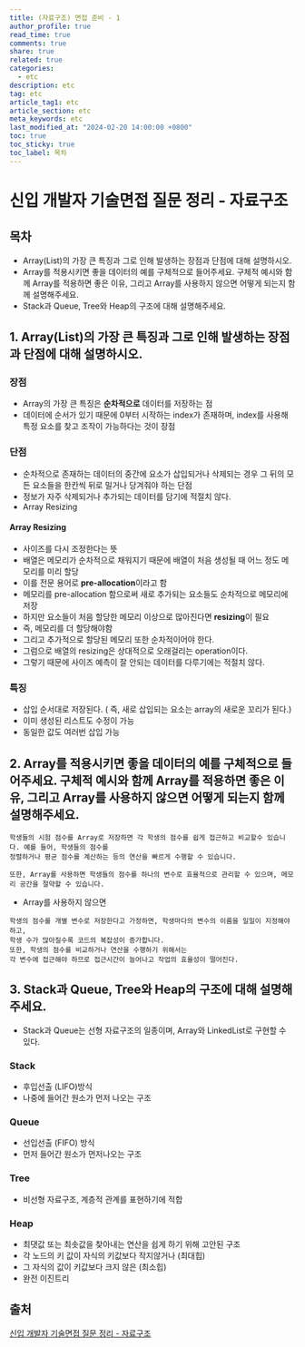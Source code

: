 ```yaml
---
title: (자료구조) 면접 준비 - 1
author_profile: true
read_time: true
comments: true
share: true
related: true
categories:
  - etc
description: etc
tag: etc
article_tag1: etc
article_section: etc
meta_keywords: etc
last_modified_at: "2024-02-20 14:00:00 +0800"
toc: true
toc_sticky: true
toc_label: 목차
---
```


# 신입 개발자 기술면접 질문 정리 - 자료구조

## 목차

- Array(List)의 가장 큰 특징과 그로 인해 발생하는 장점과 단점에 대해 설명하시오.
- Array를 적용시키면 좋을 데이터의 예를 구체적으로 들어주세요. 구체적 예시와 함께 Array를 적용하면 좋은 이유, 그리고 Array를 사용하지 않으면 어떻게 되는지 함께 설명해주세요.
- Stack과 Queue, Tree와 Heap의 구조에 대해 설명해주세요.

## 1. Array(List)의 가장 큰 특징과 그로 인해 발생하는 장점과 단점에 대해 설명하시오.

### 장점

- Array의 가장 큰 특징은 **순차적으로** 데이터를 저장하는 점
- 데이터에 순서가 있기 때문에 0부터 시작하는 index가 존재하며, index를 사용해 특정 요소를 찾고 조작이 가능하다는 것이 장점

### 단점

- 순차적으로 존재하는 데이터의 중간에 요소가 삽입되거나 삭제되는 경우 그 뒤의 모든 요소들을 한칸씩 뒤로 밀거나 당겨줘야 하는 단점
- 정보가 자주 삭제되거나 추가되는 데이터를 담기에 적절치 않다.
- Array Resizing

#### Array Resizing

- 사이즈를 다시 조정한다는 뜻
- 배열은 메모리가 순차적으로 채워지기 때문에 배열이 처음 생성될 때 어느 정도 메모리를 미리 할당
- 이를 전문 용어로 **pre-allocation**이라고 함
- 메모리를 pre-allocation 함으로써 새로 추가되는 요소들도 순차적으로 메모리에 저장
- 하지만 요소들이 처음 할당한 메모리 이상으로 많아진다면 **resizing**이 필요
- 즉, 메모리를 더 할당해야함
- 그리고 추가적으로 할당된 메모리 또한 순차적이어야 한다.
- 그럼으로 배열의 resizing은 상대적으로 오래걸리는 operation이다.
- 그렇기 때문에 사이즈 예측이 잘 안되는 데이터를 다루기에는 적절치 않다.

### 특징

- 삽입 순서대로 저장된다. ( 즉, 새로 삽입되는 요소는 array의 새로운 꼬리가 된다.)
- 이미 생성된 리스트도 수정이 가능
- 동일한 값도 여러번 삽입 가능

## 2. Array를 적용시키면 좋을 데이터의 예를 구체적으로 들어주세요. 구체적 예시와 함께 Array를 적용하면 좋은 이유, 그리고 Array를 사용하지 않으면 어떻게 되는지 함께 설명해주세요.

```
학생들의 시험 점수를 Array로 저장하면 각 학생의 점수를 쉽게 접근하고 비교할수 있습니다. 예를 들어, 학생들의 점수를
정렬하거나 평균 점수를 계산하는 등의 연산을 빠르게 수행할 수 있습니다.

또한, Array를 사용하면 학생들의 점수를 하나의 변수로 효율적으로 관리할 수 있으며, 메모리 공간을 절약할 수 있습니다.
```

- Array를 사용하지 않으면

```
학생의 점수를 개별 변수로 저장한다고 가정하면, 학생마다의 변수의 이름을 일일이 지정해야하고,
학생 수가 많아질수록 코드의 복잡성이 증가합니다.
또한, 학생의 점수를 비교하거나 연산을 수행하기 위해서는
각 변수에 접근해야 하므로 접근시간이 늘어나고 작업의 효율성이 떨어진다.
```

## 3. Stack과 Queue, Tree와 Heap의 구조에 대해 설명해주세요.

- Stack과 Queue는 선형 자료구조의 일종이며, Array와 LinkedList로 구현할 수 있다.

### Stack

- 후입선출 (LIFO)방식
- 나중에 들어간 원소가 먼저 나오는 구조

### Queue

- 선입선출 (FIFO) 방식
- 먼저 들어간 원소가 먼저나오는 구조

### Tree

- 비선형 자료구조, 계층적 관계를 표현하기에 적합

### Heap

- 최댓값 또는 최솟값을 찾아내는 연산을 쉽게 하기 위해 고안된 구조
- 각 노드의 키 값이 자식의 키값보다 작지않거나 (최대힙)
- 그 자식의 값이 키값보다 크지 않은 (최소힙)
- 완전 이진트리

## 출처

<a href="https://dev-coco.tistory.com/159">신입 개발자 기술면접 질문 정리 - 자료구조</a>
